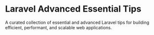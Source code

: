 # Laravel Advanced Essential Tips
A curated collection of essential and advanced Laravel tips for building efficient, performant, and scalable web applications.
